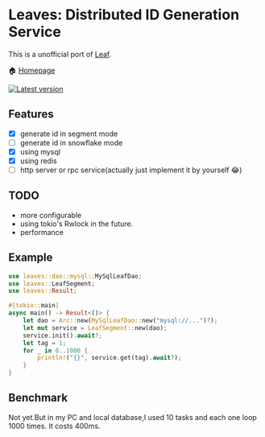 # Leaves: Distributed ID Generation Service

This is a unofficial port of [Leaf](https://github.com/Meituan-Dianping/Leaf).

🏠 [Homepage](https://github.com/songzhi/leaves)

[![Latest version](https://img.shields.io/crates/v/leaves.svg)](https://crates.io/crates/leaves)

## Features
- [x] generate id in segment mode
- [ ] generate id in snowflake mode 
- [x] using mysql 
- [x] using redis
- [ ] http server or rpc service(actually just implement it by yourself 😂)

## TODO
* more configurable
* using tokio's Rwlock in the future.
* performance

## Example
```rust
use leaves::dao::mysql::MySqlLeafDao;
use leaves::LeafSegment;
use leaves::Result;

#[tokio::main]
async main() -> Result<()> {
    let dao = Arc::new(MySqlLeafDao::new("mysql://...")?);
    let mut service = LeafSegment::new(dao);
    service.init().await?;
    let tag = 1;
    for _ in 0..1000 {
        println!("{}", service.get(tag).await?);
    }
}
```

## Benchmark
Not yet.But in my PC and local database,I used 10 tasks and each one loop 1000 times.
It costs 400ms.
